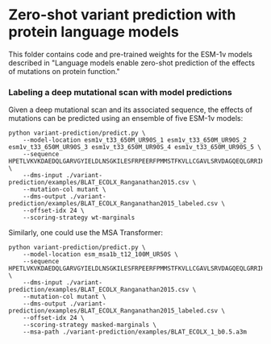 # Zero-shot variant prediction with protein language models

This folder contains code and pre-trained weights for the ESM-1v models described in "Language models enable zero-shot prediction of the effects of mutations on protein function."

### Labeling a deep mutational scan with model predictions

Given a deep mutational scan and its associated sequence, the effects of mutations can be predicted using an ensemble of five ESM-1v models:
```
python variant-prediction/predict.py \
    --model-location esm1v_t33_650M_UR90S_1 esm1v_t33_650M_UR90S_2 esm1v_t33_650M_UR90S_3 esm1v_t33_650M_UR90S_4 esm1v_t33_650M_UR90S_5 \
    --sequence HPETLVKVKDAEDQLGARVGYIELDLNSGKILESFRPEERFPMMSTFKVLLCGAVLSRVDAGQEQLGRRIHYSQNDLVEYSPVTEKHLTDGMTVRELCSAAITMSDNTAANLLLTTIGGPKELTAFLHNMGDHVTRLDRWEPELNEAIPNDERDTTMPAAMATTLRKLLTGELLTLASRQQLIDWMEADKVAGPLLRSALPAGWFIADKSGAGERGSRGIIAALGPDGKPSRIVVIYTTGSQATMDERNRQIAEIGASLIKHW \
    --dms-input ./variant-prediction/examples/BLAT_ECOLX_Ranganathan2015.csv \
    --mutation-col mutant \
    --dms-output ./variant-prediction/examples/BLAT_ECOLX_Ranganathan2015_labeled.csv \
    --offset-idx 24 \
    --scoring-strategy wt-marginals
```

Similarly, one could use the MSA Transformer:
```
python variant-prediction/predict.py \
    --model-location esm_msa1b_t12_100M_UR50S \
    --sequence HPETLVKVKDAEDQLGARVGYIELDLNSGKILESFRPEERFPMMSTFKVLLCGAVLSRVDAGQEQLGRRIHYSQNDLVEYSPVTEKHLTDGMTVRELCSAAITMSDNTAANLLLTTIGGPKELTAFLHNMGDHVTRLDRWEPELNEAIPNDERDTTMPAAMATTLRKLLTGELLTLASRQQLIDWMEADKVAGPLLRSALPAGWFIADKSGAGERGSRGIIAALGPDGKPSRIVVIYTTGSQATMDERNRQIAEIGASLIKHW \
    --dms-input ./variant-prediction/examples/BLAT_ECOLX_Ranganathan2015.csv \
    --mutation-col mutant \
    --dms-output ./variant-prediction/examples/BLAT_ECOLX_Ranganathan2015_labeled.csv \
    --offset-idx 24 \
    --scoring-strategy masked-marginals \
    --msa-path ./variant-prediction/examples/BLAT_ECOLX_1_b0.5.a3m
```
